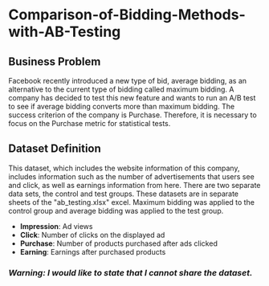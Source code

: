 # Comparison-of-Bidding-Methods-with-AB-Testing

## Business Problem
Facebook recently introduced a new type of bid, average bidding, as an alternative to the current type of bidding called maximum bidding. A company has decided to test this new feature and wants to run an A/B test to see if average bidding converts more than maximum bidding. The success criterion of the company is Purchase. Therefore, it is necessary to focus on the Purchase metric for statistical tests.

## Dataset Definition
This dataset, which includes the website information of this company, includes information such as the number of advertisements that users see and click, as well as earnings information from here. There are two separate data sets, the control and test groups. These datasets are in separate sheets of the "ab_testing.xlsx" excel. Maximum bidding was applied to the control group and average bidding was applied to the test group.

* **Impression**: Ad views
* **Click**: Number of clicks on the displayed ad
* **Purchase**: Number of products purchased after ads clicked
* **Earning**: Earnings after purchased products

### ***Warning: I would like to state that I cannot share the dataset.***
